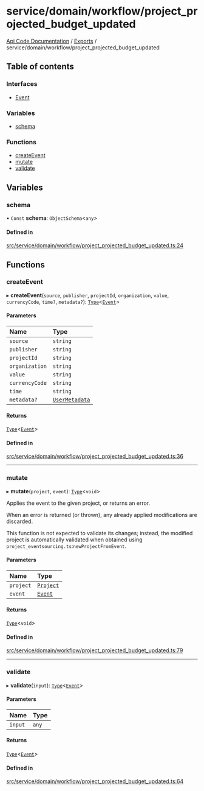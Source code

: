 # service/domain/workflow/project\_projected\_budget\_updated
 
[Api Code Documentation](../README.md) / [Exports](../modules.md) / service/domain/workflow/project\_projected\_budget\_updated

## Table of contents

### Interfaces

- [Event](../interfaces/service_domain_workflow_project_projected_budget_updated.Event.md)

### Variables

- [schema](service_domain_workflow_project_projected_budget_updated.md#schema)

### Functions

- [createEvent](service_domain_workflow_project_projected_budget_updated.md#createevent)
- [mutate](service_domain_workflow_project_projected_budget_updated.md#mutate)
- [validate](service_domain_workflow_project_projected_budget_updated.md#validate)

## Variables

### schema

• `Const` **schema**: `ObjectSchema`\<`any`\>

#### Defined in

[src/service/domain/workflow/project_projected_budget_updated.ts:24](https://github.com/openkfw/TruBudget/blob/3cf6626/api/src/service/domain/workflow/project_projected_budget_updated.ts#L24)

## Functions

### createEvent

▸ **createEvent**(`source`, `publisher`, `projectId`, `organization`, `value`, `currencyCode`, `time?`, `metadata?`): [`Type`](result.md#type)\<[`Event`](../interfaces/service_domain_workflow_project_projected_budget_updated.Event.md)\>

#### Parameters

| Name | Type |
| :------ | :------ |
| `source` | `string` |
| `publisher` | `string` |
| `projectId` | `string` |
| `organization` | `string` |
| `value` | `string` |
| `currencyCode` | `string` |
| `time` | `string` |
| `metadata?` | [`UserMetadata`](service_domain_metadata.md#usermetadata) |

#### Returns

[`Type`](result.md#type)\<[`Event`](../interfaces/service_domain_workflow_project_projected_budget_updated.Event.md)\>

#### Defined in

[src/service/domain/workflow/project_projected_budget_updated.ts:36](https://github.com/openkfw/TruBudget/blob/3cf6626/api/src/service/domain/workflow/project_projected_budget_updated.ts#L36)

___

### mutate

▸ **mutate**(`project`, `event`): [`Type`](result.md#type)\<`void`\>

Applies the event to the given project, or returns an error.

When an error is returned (or thrown), any already applied modifications are
discarded.

This function is not expected to validate its changes; instead, the modified project
is automatically validated when obtained using
`project_eventsourcing.ts`:`newProjectFromEvent`.

#### Parameters

| Name | Type |
| :------ | :------ |
| `project` | [`Project`](../interfaces/service_domain_workflow_project.Project.md) |
| `event` | [`Event`](../interfaces/service_domain_workflow_project_projected_budget_updated.Event.md) |

#### Returns

[`Type`](result.md#type)\<`void`\>

#### Defined in

[src/service/domain/workflow/project_projected_budget_updated.ts:79](https://github.com/openkfw/TruBudget/blob/3cf6626/api/src/service/domain/workflow/project_projected_budget_updated.ts#L79)

___

### validate

▸ **validate**(`input`): [`Type`](result.md#type)\<[`Event`](../interfaces/service_domain_workflow_project_projected_budget_updated.Event.md)\>

#### Parameters

| Name | Type |
| :------ | :------ |
| `input` | `any` |

#### Returns

[`Type`](result.md#type)\<[`Event`](../interfaces/service_domain_workflow_project_projected_budget_updated.Event.md)\>

#### Defined in

[src/service/domain/workflow/project_projected_budget_updated.ts:64](https://github.com/openkfw/TruBudget/blob/3cf6626/api/src/service/domain/workflow/project_projected_budget_updated.ts#L64)

